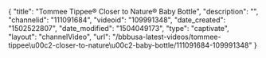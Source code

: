 {
    "title": "Tommee Tippee&reg; Closer to Nature&reg; Baby Bottle",
    "description": "",
    "channelid": "111091684",
    "videoid": "109991348",
    "date_created": "1502522807",
    "date_modified": "1504049173",
    "type": "captivate",
    "layout": "channelVideo",
    "url": "\/bbbusa-latest-videos\/tommee-tippee\u00c2-closer-to-nature\u00c2-baby-bottle\/111091684-109991348"
}
